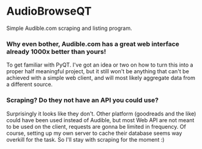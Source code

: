# AudioBrowseQT
Simple Audible.com scraping and listing program.

### Why even bother, Audible.com has a great web interface already 1000x better than yours!
To get familiar with PyQT. I've got an idea or two on how to turn this into a proper
half meaningful project, but it still won't be anything that can't be achieved with a simple
web client, and will most likely aggregate data from a different source.

### Scraping? Do they not have an API you could use?
Surprisingly it looks like they don't. Other platform (goodreads and the like) could have been
used instead of Audible, but most Web API are not meant to be used on the client, requests
are gonna be limited in frequency. Of course, setting up my own server to cache their database
seems way overkill for the task. So I'll stay with scraping for the moment :)
